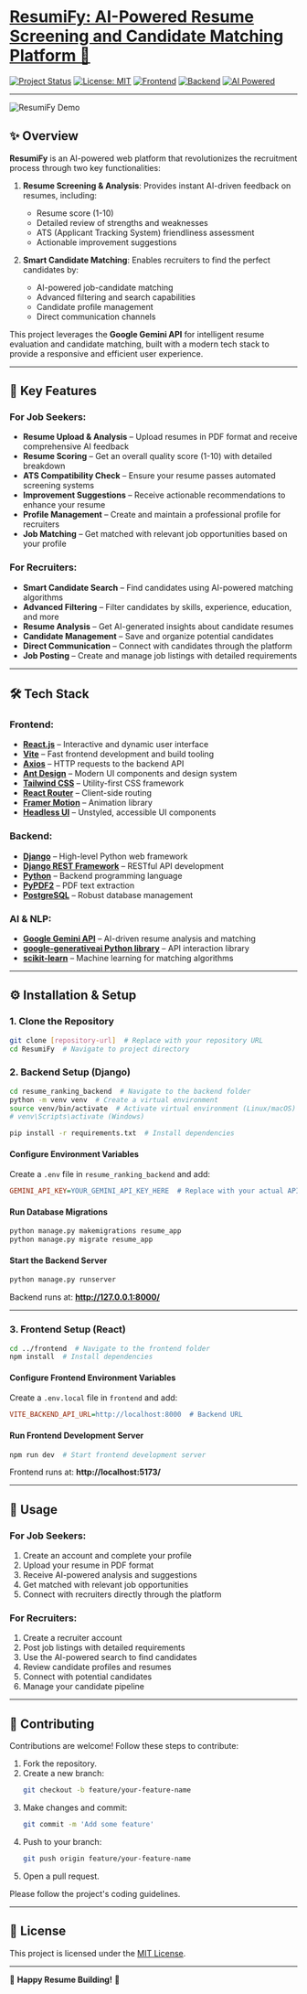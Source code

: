 # [ResumiFy: AI-Powered Resume Screening and Candidate Matching Platform 🚀](https://resumify.up.railway.app/)

[![Project Status](https://img.shields.io/badge/Status-In%20Development-orange?style=for-the-badge)](https://github.com/your-github-username/your-repo-name)
[![License: MIT](https://img.shields.io/badge/License-MIT-yellow.svg?style=for-the-badge)](https://opensource.org/licenses/MIT)
[![Frontend](https://img.shields.io/badge/Frontend-React-blue?style=for-the-badge&logo=react)](https://reactjs.org/)
[![Backend](https://img.shields.io/badge/Backend-Django-green?style=for-the-badge&logo=django)](https://www.djangoproject.com/)
[![AI Powered](https://img.shields.io/badge/AI-Gemini%20API-purple?style=for-the-badge&logo=google-gemini)](https://ai.google.dev/)

---

![ResumiFy Demo](./frontend/public/Resumify.gif)  

## ✨ Overview
**ResumiFy** is an AI-powered web platform that revolutionizes the recruitment process through two key functionalities:

1. **Resume Screening & Analysis**: Provides instant AI-driven feedback on resumes, including:
   - Resume score (1-10)
   - Detailed review of strengths and weaknesses
   - ATS (Applicant Tracking System) friendliness assessment
   - Actionable improvement suggestions

2. **Smart Candidate Matching**: Enables recruiters to find the perfect candidates by:
   - AI-powered job-candidate matching
   - Advanced filtering and search capabilities
   - Candidate profile management
   - Direct communication channels

This project leverages the **Google Gemini API** for intelligent resume evaluation and candidate matching, built with a modern tech stack to provide a responsive and efficient user experience.

---

## 🌟 Key Features

### For Job Seekers:
- **Resume Upload & Analysis** – Upload resumes in PDF format and receive comprehensive AI feedback
- **Resume Scoring** – Get an overall quality score (1-10) with detailed breakdown
- **ATS Compatibility Check** – Ensure your resume passes automated screening systems
- **Improvement Suggestions** – Receive actionable recommendations to enhance your resume
- **Profile Management** – Create and maintain a professional profile for recruiters
- **Job Matching** – Get matched with relevant job opportunities based on your profile

### For Recruiters:
- **Smart Candidate Search** – Find candidates using AI-powered matching algorithms
- **Advanced Filtering** – Filter candidates by skills, experience, education, and more
- **Resume Analysis** – Get AI-generated insights about candidate resumes
- **Candidate Management** – Save and organize potential candidates
- **Direct Communication** – Connect with candidates through the platform
- **Job Posting** – Create and manage job listings with detailed requirements

---

## 🛠️ Tech Stack

### **Frontend:**
- [**React.js**](https://reactjs.org/) – Interactive and dynamic user interface
- [**Vite**](https://vitejs.dev/) – Fast frontend development and build tooling
- [**Axios**](https://axios-http.com/) – HTTP requests to the backend API
- [**Ant Design**](https://ant.design/) – Modern UI components and design system
- [**Tailwind CSS**](https://tailwindcss.com/) – Utility-first CSS framework
- [**React Router**](https://reactrouter.com/) – Client-side routing
- [**Framer Motion**](https://www.framer.com/motion/) – Animation library
- [**Headless UI**](https://headlessui.com/) – Unstyled, accessible UI components

### **Backend:**
- [**Django**](https://www.djangoproject.com/) – High-level Python web framework
- [**Django REST Framework**](https://www.django-rest-framework.org/) – RESTful API development
- [**Python**](https://www.python.org/) – Backend programming language
- [**PyPDF2**](https://pypdf2.readthedocs.io/en/stable/) – PDF text extraction
- [**PostgreSQL**](https://www.postgresql.org/) – Robust database management

### **AI & NLP:**
- [**Google Gemini API**](https://ai.google.dev/) – AI-driven resume analysis and matching
- [**google-generativeai Python library**](https://pypi.org/project/google-generativeai/) – API interaction library
- [**scikit-learn**](https://scikit-learn.org/) – Machine learning for matching algorithms

---

## ⚙️ Installation & Setup

### **1. Clone the Repository**
```bash
git clone [repository-url]  # Replace with your repository URL
cd ResumiFy  # Navigate to project directory
```

### **2. Backend Setup (Django)**
```bash
cd resume_ranking_backend  # Navigate to the backend folder
python -m venv venv  # Create a virtual environment
source venv/bin/activate  # Activate virtual environment (Linux/macOS)
# venv\Scripts\activate (Windows)

pip install -r requirements.txt  # Install dependencies
```

#### **Configure Environment Variables**
Create a `.env` file in `resume_ranking_backend` and add:
```ini
GEMINI_API_KEY=YOUR_GEMINI_API_KEY_HERE  # Replace with your actual API key
```

#### **Run Database Migrations**
```bash
python manage.py makemigrations resume_app
python manage.py migrate resume_app
```

#### **Start the Backend Server**
```bash
python manage.py runserver
```
Backend runs at: **http://127.0.0.1:8000/**

---

### **3. Frontend Setup (React)**
```bash
cd ../frontend  # Navigate to the frontend folder
npm install  # Install dependencies
```

#### **Configure Frontend Environment Variables**
Create a `.env.local` file in `frontend` and add:
```ini
VITE_BACKEND_API_URL=http://localhost:8000  # Backend URL
```

#### **Run Frontend Development Server**
```bash
npm run dev  # Start frontend development server
```
Frontend runs at: **http://localhost:5173/**

---

## 🚀 Usage

### For Job Seekers:
1. Create an account and complete your profile
2. Upload your resume in PDF format
3. Receive AI-powered analysis and suggestions
4. Get matched with relevant job opportunities
5. Connect with recruiters directly through the platform

### For Recruiters:
1. Create a recruiter account
2. Post job listings with detailed requirements
3. Use the AI-powered search to find candidates
4. Review candidate profiles and resumes
5. Connect with potential candidates
6. Manage your candidate pipeline

---

## 🤝 Contributing
Contributions are welcome! Follow these steps to contribute:
1. Fork the repository.
2. Create a new branch:
   ```bash
   git checkout -b feature/your-feature-name
   ```
3. Make changes and commit:
   ```bash
   git commit -m 'Add some feature'
   ```
4. Push to your branch:
   ```bash
   git push origin feature/your-feature-name
   ```
5. Open a pull request.

Please follow the project's coding guidelines.

---

## 📜 License
This project is licensed under the [MIT License](https://opensource.org/licenses/MIT).


---

🎉 **Happy Resume Building!** 🎉


